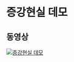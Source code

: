 # 증강현실 데모

## 동영상

[![증강현실 데모](https://img.youtube.com/vi/2P54ZVcI70o/0.jpg)](https://www.youtube.com/watch?v=2P54ZVcI70o)